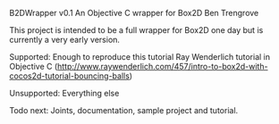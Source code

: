 B2DWrapper v0.1
An Objective C wrapper for Box2D
Ben Trengrove

This project is intended to be a full wrapper for Box2D one day but is currently a very early version.

Supported:
Enough to reproduce this tutorial Ray Wenderlich tutorial in Objective C (http://www.raywenderlich.com/457/intro-to-box2d-with-cocos2d-tutorial-bouncing-balls)

Unsupported:
Everything else

Todo next:
Joints, documentation, sample project and tutorial.

